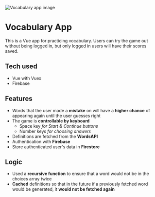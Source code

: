 ![Vocabulary app image](https://charleseller.dev/src/images/vocab.png)
# Vocabulary App
This is a Vue app for practicing vocabulary. Users can try the game out without being logged in, but only logged in users will have their scores saved.

## Tech used
- Vue with Vuex
- Firebase

## Features
- Words that the user made a **mistake** on will have a **higher chance** of appearing again until the user guesses right
- The game is **controllable by keyboard**
  - Space key *for Start & Continue buttons*
  - Number keys *for choosing answers*
- Definitions are fetched from the **WordsAPI**
- Authentication with **Firebase**
- Store authenticated user's data in **Firestore**

## Logic
- Used a **recursive function** to ensure that a word would not be in the choices array twice
- **Cached** definitions so that in the future if a previously fetched word would be generated, it **would not be fetched again**
